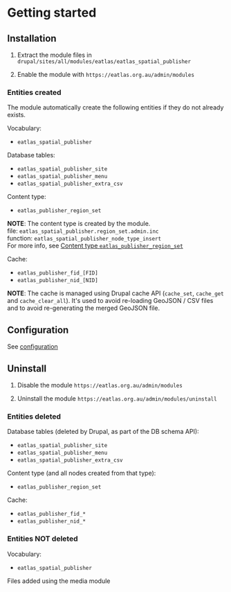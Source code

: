 # Getting started #

## Installation ##

1. Extract the module files in ```drupal/sites/all/modules/eatlas/eatlas_spatial_publisher```

2. Enable the module with ```https://eatlas.org.au/admin/modules```

### Entities created ###

The module automatically create the following entities if they do not already exists.

Vocabulary:
* ```eatlas_spatial_publisher```

Database tables:
* ```eatlas_spatial_publisher_site```
* ```eatlas_spatial_publisher_menu```
* ```eatlas_spatial_publisher_extra_csv```

Content type:
* ```eatlas_publisher_region_set```

**NOTE**: The content type is created by the module.<br/>
    file: ```eatlas_spatial_publisher.region_set.admin.inc```<br/>
    function: ```eatlas_spatial_publisher_node_type_insert```<br/>
    For more info, see [Content type ```eatlas_publisher_region_set```](content-type-region-set.md)

Cache:
* ```eatlas_publisher_fid_[FID]```
* ```eatlas_publisher_nid_[NID]```

**NOTE**: The cache is managed using Drupal cache API (```cache_set```, ```cache_get``` and ```cache_clear_all```).
    It's used to avoid re-loading GeoJSON / CSV files and to avoid re-generating the merged GeoJSON file.


## Configuration ##

See [configuration](configuration.md) 


## Uninstall ##

1. Disable the module ```https://eatlas.org.au/admin/modules```

2. Uninstall the module ```https://eatlas.org.au/admin/modules/uninstall```

### Entities deleted ###

Database tables (deleted by Drupal, as part of the DB schema API):
* ```eatlas_spatial_publisher_site```
* ```eatlas_spatial_publisher_menu```
* ```eatlas_spatial_publisher_extra_csv```

Content type (and all nodes created from that type):
* ```eatlas_publisher_region_set```

Cache:
* ```eatlas_publisher_fid_*```
* ```eatlas_publisher_nid_*```

### Entities NOT deleted ###

Vocabulary:
* ```eatlas_spatial_publisher```

Files added using the media module

